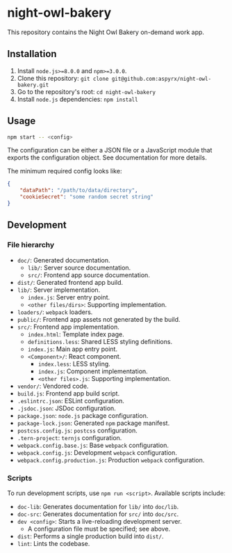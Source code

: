 # night-owl-bakery

This repository contains the Night Owl Bakery on-demand work app.


## Installation

1. Install `node.js>=8.0.0` and `npm>=3.0.0`.
2. Clone this repository:
   `git clone git@github.com:aspyrx/night-owl-bakery.git`
3. Go to the repository's root: `cd night-owl-bakery`
4. Install `node.js` dependencies: `npm install`


## Usage

```sh
npm start -- <config>
```

The configuration can be either a JSON file or a JavaScript module that exports
the configuration object. See documentation for more details.

The minimum required config looks like:
```json
{
    "dataPath": "/path/to/data/directory",
    "cookieSecret": "some random secret string"
}
```

## Development

### File hierarchy

- `doc/`: Generated documentation.
    - `lib/`: Server source documentation.
    - `src/`: Frontend app source documentation.
- `dist/`: Generated frontend app build.
- `lib/`: Server implementation.
    - `index.js`: Server entry point.
    - `<other files/dirs>`: Supporting implementation.
- `loaders/`: `webpack` loaders.
- `public/`: Frontend app assets not generated by the build.
- `src/`: Frontend app implementation.
    - `index.html`: Template index page.
    - `definitions.less`: Shared LESS styling definitions.
    - `index.js`: Main app entry point.
    - `<Component>/`: React component.
        - `index.less`: LESS styling.
        - `index.js`: Component implementation.
        - `<other files>.js`: Supporting implementation.
- `vendor/`: Vendored code.
- `build.js`: Frontend app build script.
- `.eslintrc.json`: ESLint configuration.
- `.jsdoc.json`: JSDoc configuration.
- `package.json`: `node.js` package configuration.
- `package-lock.json`: Generated `npm` package manifest.
- `postcss.config.js`: `postcss` configuration.
- `.tern-project`: `ternjs` configuration.
- `webpack.config.base.js`: Base `webpack` configuration.
- `webpack.config.js`: Development `webpack` configuration.
- `webpack.config.production.js`: Production `webpack` configuration.

### Scripts

To run development scripts, use `npm run <script>`. Available scripts include:

- `doc-lib`: Generates documentation for `lib/` into `doc/lib`.
- `doc-src`: Generates documentation for `src/` into `doc/src`.
- `dev <config>`: Starts a live-reloading development server.
    - A configuration file must be specified; see above.
- `dist`: Performs a single production build into `dist/`.
- `lint`: Lints the codebase.

